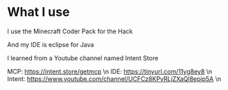 # What I use

I use the Minecraft Coder Pack for the Hack

And my IDE is eclipse for Java

I learned from a Youtube channel named Intent Store

MCP: https://intent.store/getmcp \n
IDE: https://tinyurl.com/11yg8ey8 \n
Intent: https://www.youtube.com/channel/UCFCz8KPvRLjZXaQl8epjp5A \n
